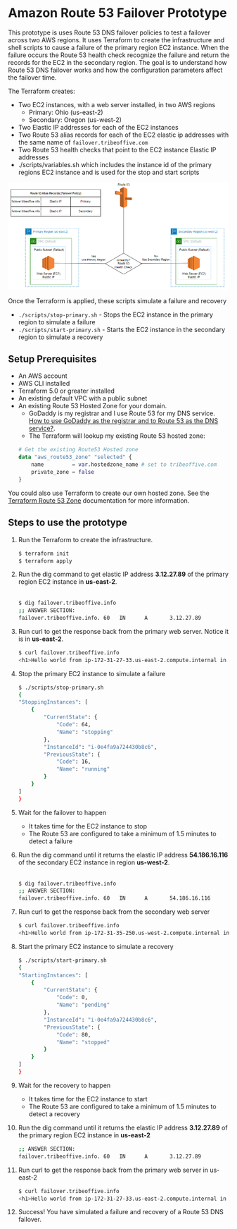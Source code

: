 # Amazon Route 53 Failover Prototype

This prototype is uses Route 53 DNS failover policies to test a failover across two AWS regions. It uses Terraform to create the infrastructure and shell scripts to cause a failure of the primary region EC2 instance.  When the failure occurs the Route 53 health check recognize the failure and return the records for the EC2 in the secondary region. The goal is to understand how Route 53 DNS failover works and how the configuration parameters affect the failover time.


The Terraform creates:
- Two EC2 instances, with a web server installed, in two AWS regions
    - Primary: Ohio (us-east-2) 
    - Secondary: Oregon (us-west-2)
- Two Elastic IP addresses for each of the EC2 instances
- Two Route 53 alias records for each of the EC2 elastic ip addresses with the same name of ```failover.tribeoffive.com```
- Two Route 53 health checks that point to the EC2 instance Elastic IP addresses
- ./scripts/variables.sh which includes the instance id of the primary regions EC2 instance and is used for the stop and start scripts


![Alt text](docs/images/terraform-architecture.png)

Once the Terraform is applied, these scripts simulate a failure and recovery
- ```./scripts/stop-primary.sh``` - Stops the EC2 instance in the primary region to simulate a failure
- ```./scripts/start-primary.sh``` - Starts the EC2 instance in the secondary region to simulate a recovery


## Setup Prerequisites

- An AWS account 
- AWS CLI installed
- Terraform 5.0 or greater installed
- An existing default VPC with a public subnet 
- An existing Route 53 Hosted Zone for your domain. 
    - GoDaddy is my registrar and I use Route 53 for my DNS service.   [How to use GoDaddy as the registrar and to Route 53 as the DNS service?](docs/GoDaddyToRoute53.md). 
    - The Terraform will lookup my existing Route 53 hosted zone:
    ``` terraform
    # Get the existing Route53 Hosted zone
    data "aws_route53_zone" "selected" {
        name         = var.hostedzone_name # set to tribeoffive.com
        private_zone = false
    }
    ```
You could also use Terraform to create our own hosted zone.  See the [Terraform Route 53 Zone](https://registry.terraform.io/providers/hashicorp/aws/latest/docs/resources/route53_zone) documentation for more information.

## Steps to use the prototype

1. Run the Terraform to create the infrastructure.
    ``` bash
    $ terraform init
    $ terraform apply
    ```
2. Run the dig command to get elastic IP address **3.12.27.89** of the primary region EC2 instance in **us-east-2**.
    ``` bash

    $ dig failover.tribeoffive.info
    ;; ANSWER SECTION:
    failover.tribeoffive.info. 60   IN      A       3.12.27.89
    ```

3. Run curl to get the response back from the primary web server. Notice it is in **us-east-2**.
    ``` bash
    $ curl failover.tribeoffive.info
    <h1>Hello world from ip-172-31-27-33.us-east-2.compute.internal in AZ us-east-2b </h1>
    ```

4. Stop the primary EC2 instance to simulate a failure
    ``` bash
    $ ./scripts/stop-primary.sh
    {
    "StoppingInstances": [
        {
            "CurrentState": {
                "Code": 64,
                "Name": "stopping"
            },
            "InstanceId": "i-0e4fa9a724430b8c6",
            "PreviousState": {
                "Code": 16,
                "Name": "running"
            }
        }
    ]
    }
    ```

5. Wait for the failover to happen  
    - It takes time for the EC2 instance to stop
    - The Route 53 are configured to take a minimum of 1.5 minutes to detect a failure 

6. Run the dig command until it returns the elastic IP address **54.186.16.116** of the secondary EC2 instance in region **us-west-2**.
     ``` bash

    $ dig failover.tribeoffive.info
    ;; ANSWER SECTION:
    failover.tribeoffive.info. 60   IN      A       54.186.16.116
    ```

7. Run curl to get the response back from the secondary web server
    ``` bash
    $ curl failover.tribeoffive.info
    <h1>Hello world from ip-172-31-35-250.us-west-2.compute.internal in AZ us-west-2a </h1>
    ```

8. Start the primary EC2 instance to simulate a recovery
    ``` bash
    $ ./scripts/start-primary.sh
    {
    "StartingInstances": [
        {
            "CurrentState": {
                "Code": 0,
                "Name": "pending"
            },
            "InstanceId": "i-0e4fa9a724430b8c6",
            "PreviousState": {
                "Code": 80,
                "Name": "stopped"
            }
        }
    ]
    }
    ```
9. Wait for the recovery to happen  
    - It takes time for the EC2 instance to start
    - The Route 53 are configured to take a minimum of 1.5 minutes to detect a recovery
10. Run the dig command until it returns the elastic IP address **3.12.27.89** of the primary region EC2 instance in **us-east-2**
     ``` bash
    ;; ANSWER SECTION:
    failover.tribeoffive.info. 60   IN      A       3.12.27.89
    ```
11. Run curl to get the response back from the primary web server in us-east-2
    ``` bash
    $ curl failover.tribeoffive.info
    <h1>Hello world from ip-172-31-27-33.us-east-2.compute.internal in AZ us-east-2b </h1>
    ```
12. Success!  You have simulated a failure and recovery of a Route 53 DNS failover.
